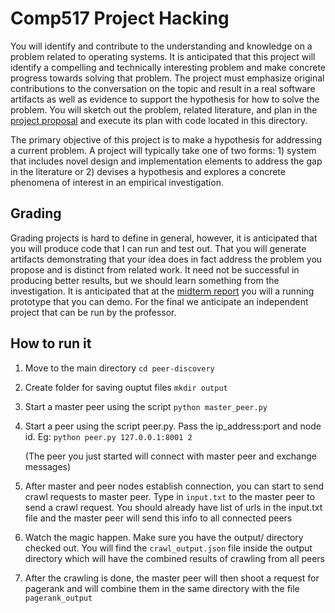 # Comp517 Project Hacking

You will identify and contribute to the understanding and
knowledge on a problem related to operating systems. It is
anticipated that this project will identify a compelling and
technically interesting problem and make concrete progress
towards solving that problem. The project must emphasize
original contributions to the conversation on the topic and
result in a real software artifacts as well as evidence to
support the hypothesis for how to solve the problem. You
will sketch out the problem, related literature, and plan in
the [project proposal](../proposal/README.md) and execute
its plan with code located in this directory. 

The primary objective of this project is to make a
hypothesis for addressing a current problem. A project will
typically take one of two forms: 1) system that includes
novel design and implementation elements to address the gap
in the literature or 2) devises a hypothesis and explores a
concrete phenomena of interest in an empirical
investigation. 

## Grading

Grading projects is hard to define in general, however, it
is anticipated that you will produce code that I can run and
test out. That you will generate artifacts demonstrating
that your idea does in fact address the problem you propose
and is distinct from related work. It need not be successful
in producing better results, but we should learn something
from the investigation. It is anticipated that at the
[midterm report](../midterm/README.md) you will a running
prototype that you can demo. For the final we anticipate an
independent project that can be run by the professor.


## How to run it
1. Move to the main directory
`cd peer-discovery`

2. Create folder for saving ouptut files
`mkdir output`

3. Start a master peer using the script
`python master_peer.py`

4. Start a peer using the script peer.py. Pass the ip_address:port and node id. Eg: 
`python peer.py 127.0.0.1:8001 2`

    (The peer you just started will connect with master peer and exchange messages)

5. After master and peer nodes establish connection, you can start to send crawl requests to master peer. Type in
`input.txt`
    to the master peer to send a crawl request. You should already have list of urls in the input.txt file and the master peer will send this info to all connected peers
6. Watch the magic happen. Make sure you have the output/ directory checked out. You will find the `crawl_output.json` file inside the output directory which will have the combined results of crawling from all peers 
7. After the crawling is done, the master peer will then shoot a request for pagerank and will combine them in the same directory with the file `pagerank_output` 
